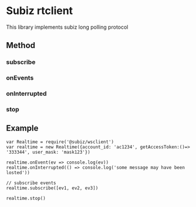 # Subiz rtclient

This library implements subiz long polling protocol

## Method
### subscribe
### onEvents
### onInterrupted
### stop

## Example
```
var Realtime = require('@subiz/wsclient')
var realtime = new Realtime({account_id: 'ac1234', getAccessToken:()=> '333344', user_mask: 'mask123'})

realtime.onEvent(ev => console.log(ev))
realtime.onInterrupted(() => console.log('some message may have been losted'))

// subscribe events
realtime.subscribe([ev1, ev2, ev3])

realtime.stop()
```
